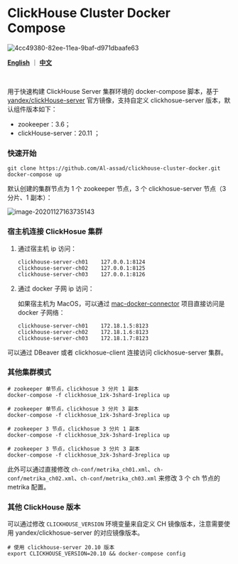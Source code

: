 # ClickHouse Cluster Docker Compose

![4cc49380-82ee-11ea-9baf-d971dbaafe63](https://cdn.jsdelivr.net/gh/Al-assad/md-img@master/bucket-3/202011271720.png)

**[English](README.md)** ｜ [**中文**](README-CN.md)

<br>

用于快速构建 ClickHouse Server 集群环境的 docker-compose 脚本，基于 [yandex/clickHouse-server](yandex/clickHouse-server) 官方镜像，支持自定义 clickhosue-server 版本，默认组件版本如下：

* zookeeper：3.6；
* clickHouse-server：20.11 ；

### 快速开始

```shell
git clone https://github.com/Al-assad/clickhouse-cluster-docker.git
docker-compose up
```

默认创建的集群节点为 1 个 zookeeper 节点，3 个 clickhosue-server 节点（3 分片、1 副本）：

![image-20201127163735143](https://cdn.jsdelivr.net/gh/Al-assad/md-img@master/bucket-3/202011271637.png)

### 宿主机连接 ClickHosue 集群

1. 通过宿主机 ip 访问：

   ```shell
   clickhouse-server-ch01    127.0.0.1:8124
   clickhouse-server-ch02    127.0.0.1:8125
   clickhouse-server-ch03    127.0.0.1:8126
   ```

2. 通过 docker 子网 ip 访问：

   如果宿主机为 MacOS，可以通过 [mac-docker-connector](https://github.com/wenjunxiao/mac-docker-connector) 项目直接访问是 docker 子网络：

   ```shell
   clickhouse-server-ch01    172.18.1.5:8123
   clickhouse-server-ch02    172.18.1.6:8123
   clickhouse-server-ch03    172.18.1.7:8123
   ```

可以通过 DBeaver 或者 clickhosue-client 连接访问 clickhosue-server 集群。

### 其他集群模式

```shell
# zookeeper 单节点，clickhosue 3 分片 1 副本
docker-compose -f clickhosue_1zk-3shard-1replica up

# zookeeper 单节点，clickhosue 3 分片 3 副本
docker-compose -f clickhosue_1zk-3shard-3replica up

# zookeeper 3 节点，clickhosue 3 分片 1 副本
docker-compose -f clickhosue_3zk-3shard-1replica up

# zookeeper 3 节点，clickhosue 3 分片 3 副本
docker-compose -f clickhosue_3zk-3shard-3replica up
```

此外可以通过直接修改 `ch-conf/metrika_ch01.xml`、`ch-conf/metrika_ch02.xml`、`ch-conf/metrika_ch03.xml` 来修改 3 个 ch 节点的 metrika 配置。

### 其他 ClickHouse 版本

可以通过修改 `CLICKHOUSE_VERSION` 环境变量来自定义 CH 镜像版本，注意需要使用 yandex/clickhosue-server 的对应镜像版本。

```shell
# 使用 clickhouse-server 20.10 版本
export CLICKHOUSE_VERSION=20.10 && docker-compose config
```





<br>

<br>